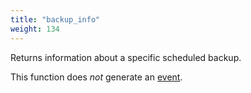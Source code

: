 ```yaml
---
title: "backup_info"
weight: 134
---
```



Returns information about a specific scheduled backup.

This function does *not* generate an [event](../../overview/events).